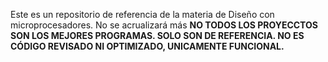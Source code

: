 Este es un repositorio de referencia de la materia de Diseño con microprocesadores. No se acrualizará más
**NO TODOS LOS PROYECCTOS SON LOS MEJORES PROGRAMAS. SOLO SON DE REFERENCIA. NO ES CÓDIGO REVISADO NI OPTIMIZADO, UNICAMENTE FUNCIONAL.**
